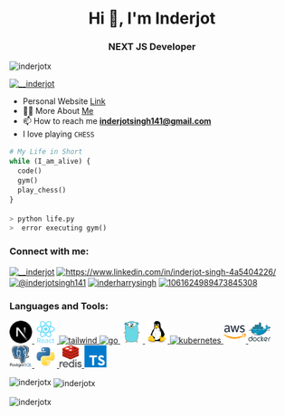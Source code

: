 <h1 align="center">Hi 👋, I'm Inderjot</h1>
<h3 align="center">NEXT JS Developer</h3>

<p align="left">
  <img src="https://komarev.com/ghpvc/?username=inderjotx&label=Profile%20views&color=0e75b6&style=flat" alt="inderjotx" />
</p>

<p align="left">
  <a href="https://twitter.com/__inderjot" target="blank">
    <img src="https://img.shields.io/twitter/follow/__inderjot?logo=twitter&style=for-the-badge" alt="__inderjot" />
  </a>
</p>

- Personal Website [Link](https://inderjot.tech)
- 👨‍💻 More About [Me](https://inderjot.tech/about)
- 📫 How to reach me **inderjotsingh141@gmail.com**
- I love playing `CHESS`

```py
# My Life in Short
while (I_am_alive) {
  code()
  gym()
  play_chess()
}

> python life.py
>  error executing gym()
```


<h3 align="left">Connect with me:</h3>
<p align="left">
<a href="https://twitter.com/__inderjot" target="blank"><img align="center" src="https://raw.githubusercontent.com/rahuldkjain/github-profile-readme-generator/master/src/images/icons/Social/twitter.svg" alt="__inderjot" height="30" width="40" /></a>
<a href="https://linkedin.com/in/https://www.linkedin.com/in/inderjot-singh-4a5404226/" target="blank"><img align="center" src="https://raw.githubusercontent.com/rahuldkjain/github-profile-readme-generator/master/src/images/icons/Social/linked-in-alt.svg" alt="https://www.linkedin.com/in/inderjot-singh-4a5404226/" height="30" width="40" /></a>
<a href="https://medium.com/@inderjotsingh141" target="blank"><img align="center" src="https://raw.githubusercontent.com/rahuldkjain/github-profile-readme-generator/master/src/images/icons/Social/medium.svg" alt="@inderjotsingh141" height="30" width="40" /></a>
<a href="https://www.leetcode.com/inderharrysingh" target="blank"><img align="center" src="https://raw.githubusercontent.com/rahuldkjain/github-profile-readme-generator/master/src/images/icons/Social/leet-code.svg" alt="inderharrysingh" height="30" width="40" /></a>
<a href="https://discord.gg/users/1061624989473845308" target="blank"><img align="center" src="https://raw.githubusercontent.com/rahuldkjain/github-profile-readme-generator/master/src/images/icons/Social/discord.svg" alt="1061624989473845308" height="30" width="40" /></a>
</p>

<h3 align="left">Languages and Tools:</h3>
<p align="left"> <a href="https://nextjs.org/" target="_blank" rel="noreferrer"> <img src="nextjs.svg" alt="nextjs" width="40" height="40"/> </a> <a href="https://reactjs.org/" target="_blank" rel="noreferrer"> <img src="https://raw.githubusercontent.com/devicons/devicon/master/icons/react/react-original-wordmark.svg" alt="react" width="40" height="40"/> </a> <a href="https://tailwindcss.com/" target="_blank" rel="noreferrer"> <img src="https://www.vectorlogo.zone/logos/tailwindcss/tailwindcss-icon.svg" alt="tailwind" width="40" height="40"/> </a><a href="https://www.vim.org/" target="_blank" rel="noreferrer"> <img src="https://upload.wikimedia.org/wikipedia/commons/9/9f/Vimlogo.svg" alt="go" width="40" height="40"/> </a> <a href="https://golang.org" target="_blank" rel="noreferrer"> <img src="https://raw.githubusercontent.com/devicons/devicon/master/icons/go/go-original.svg" alt="go" width="40" height="40"/> </a> <a href="https://www.linux.org/" target="_blank" rel="noreferrer"> <img src="https://raw.githubusercontent.com/devicons/devicon/master/icons/linux/linux-original.svg" alt="linux" width="40" height="40"/> </a> <a href="https://kubernetes.io" target="_blank" rel="noreferrer"> <img src="https://www.vectorlogo.zone/logos/kubernetes/kubernetes-icon.svg" alt="kubernetes" width="40" height="40"/> </a> <a href="https://aws.amazon.com" target="_blank" rel="noreferrer"> <img src="https://raw.githubusercontent.com/devicons/devicon/master/icons/amazonwebservices/amazonwebservices-original-wordmark.svg" alt="aws" width="40" height="40"/> </a> <a href="https://www.docker.com/" target="_blank" rel="noreferrer"> <img src="https://raw.githubusercontent.com/devicons/devicon/master/icons/docker/docker-original-wordmark.svg" alt="docker" width="40" height="40"/> </a> <a href="https://www.postgresql.org" target="_blank" rel="noreferrer"> <img src="https://raw.githubusercontent.com/devicons/devicon/master/icons/postgresql/postgresql-original-wordmark.svg" alt="postgresql" width="40" height="40"/> </a> <a href="https://www.python.org" target="_blank" rel="noreferrer"> <img src="https://raw.githubusercontent.com/devicons/devicon/master/icons/python/python-original.svg" alt="python" width="40" height="40"/> </a> <a href="https://redis.io" target="_blank" rel="noreferrer"> <img src="https://raw.githubusercontent.com/devicons/devicon/master/icons/redis/redis-original-wordmark.svg" alt="redis" width="40" height="40"/> </a> <a href="https://www.typescriptlang.org/" target="_blank" rel="noreferrer"> <img src="https://raw.githubusercontent.com/devicons/devicon/master/icons/typescript/typescript-original.svg" alt="typescript" width="40" height="40"/> </a> </p>

<p><img align="left" src="https://github-readme-stats.vercel.app/api/top-langs?username=inderjotx&show_icons=true&locale=en&layout=compact" alt="inderjotx" /></p>

<p>&nbsp;<img align="center" src="https://github-readme-stats.vercel.app/api?username=inderjotx&show_icons=true&locale=en" alt="inderjotx" /></p>

<p><img align="center" src="https://github-readme-streak-stats.herokuapp.com/?user=inderjotx&" alt="inderjotx" /></p>
